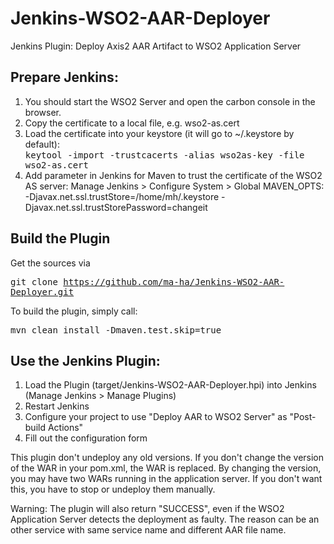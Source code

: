 Jenkins-WSO2-AAR-Deployer
=========================

Jenkins Plugin: Deploy Axis2 AAR Artifact to WSO2 Application Server

Prepare Jenkins:
----------------
1. You should start the WSO2 Server and open the carbon console in the browser. 
2. Copy the certificate to a local file, e.g. wso2-as.cert
3. Load the certificate into your keystore (it will go to ~/.keystore by default):<br>
   <tt>keytool -import -trustcacerts -alias wso2as-key -file wso2-as.cert</tt>
4. Add parameter in Jenkins for Maven to trust the certificate of the WSO2 AS server: Manage Jenkins > Configure System > Global MAVEN_OPTS:<br>
  -Djavax.net.ssl.trustStore=/home/mh/.keystore -Djavax.net.ssl.trustStorePassword=changeit

Build the Plugin
----------------
Get the sources via

<tt>git clone https://github.com/ma-ha/Jenkins-WSO2-AAR-Deployer.git</tt>

To build the plugin, simply call:

<tt>mvn clean install -Dmaven.test.skip=true</tt>

Use the Jenkins Plugin:
----------------------
1. Load the Plugin (target/Jenkins-WSO2-AAR-Deployer.hpi) into Jenkins (Manage Jenkins > Manage Plugins)
2. Restart Jenkins
3. Configure your project to use "Deploy AAR to WSO2 Server" as "Post-build Actions"
4. Fill out the configuration form

This plugin don't undeploy any old versions. If you don't change the version of the WAR in your pom.xml, the WAR is replaced. 
By changing the version, you may have two WARs running in the application server. If you don't want this, you have to stop or 
undeploy them manually.

Warning: The plugin will also return "SUCCESS", even if the WSO2 Application Server detects the deployment as faulty. 
The reason can be an other service with same service name and different AAR file name. 
